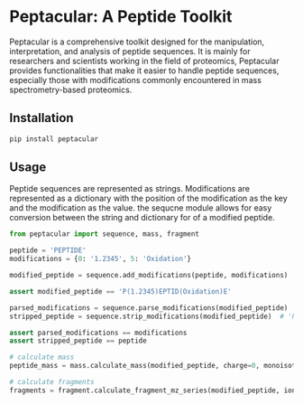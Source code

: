 
# Peptacular: A Peptide Toolkit

Peptacular is a comprehensive toolkit designed for the manipulation, interpretation, and analysis of peptide sequences. It is mainly for researchers and scientists working in the field of proteomics, Peptacular provides functionalities that make it easier to handle peptide sequences, especially those with modifications commonly encountered in mass spectrometry-based proteomics.

## Installation

```bash
pip install peptacular
```

## Usage

Peptide sequences are represented as strings. Modifications are represented as a dictionary with the position of the modification as the key and the modification as the value. the sequcne module allows for easy conversion between the string and dictionary for of a modified peptide.

```python
from peptacular import sequence, mass, fragment

peptide = 'PEPTIDE'
modifications = {0: '1.2345', 5: 'Oxidation'}

modified_peptide = sequence.add_modifications(peptide, modifications)

assert modified_peptide == 'P(1.2345)EPTID(Oxidation)E'

parsed_modifications = sequence.parse_modifications(modified_peptide)  # {0: '1.2345', 4: 'Oxidation'}
stripped_peptide = sequence.strip_modifications(modified_peptide)  # 'PEPTIDE'

assert parsed_modifications == modifications
assert stripped_peptide == peptide

# calculate mass
peptide_mass = mass.calculate_mass(modified_peptide, charge=0, monoisotopic=True)

# calculate fragments
fragments = fragment.calculate_fragment_mz_series(modified_peptide, ion_type='y', charge=1, monoisotopic=True)
```



